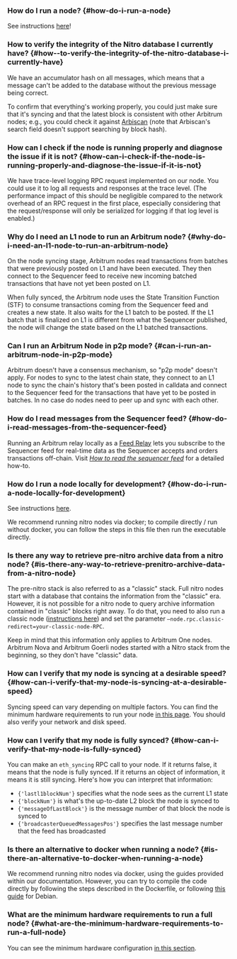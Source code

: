 ### How do I run a node? {#how-do-i-run-a-node}
<p>See instructions <a href="https://developer.arbitrum.io/node-running/running-a-node">here</a>! </p>

<p></p>



### How  to verify the integrity of the Nitro database I currently have? {#how--to-verify-the-integrity-of-the-nitro-database-i-currently-have}
<p>We have an accumulator hash on all messages, which means that a message can't be added to the database without the previous message being correct. </p>

<p>To confirm that everything's working properly, you could just make sure that it's syncing and that the latest block is consistent with other Arbitrum nodes; e.g., you could check it against <a href="https://arbiscan.io">Arbiscan</a>  (note that Arbiscan's search field doesn't support searching by block hash).</p>

<p></p>



### How can I check if the node is running properly and diagnose the issue if it is not? {#how-can-i-check-if-the-node-is-running-properly-and-diagnose-the-issue-if-it-is-not}
<p>We have trace-level logging RPC request implemented on our node. You could use it to log all requests and responses at the trace level. (The performance impact of this should be negligible compared to the network overhead of an RPC request in the first place, especially considering that the request/response will only be serialized for logging if that log level is enabled.)</p>

<p></p>



### Why do I need an L1 node to run an Arbitrum node? {#why-do-i-need-an-l1-node-to-run-an-arbitrum-node}
<p>On the node syncing stage, Arbitrum nodes read transactions from batches that were previously posted on L1 and have been executed. They then connect to the Sequencer feed to receive new incoming batched transactions that have not yet been posted on L1.</p>

<p>When fully synced, the Arbitrum node uses the State Transition Function (STF) to consume transactions coming from the Sequencer feed and creates a new state. It also waits for the L1 batch to be posted. If the L1 batch that is finalized on L1 is different from what the Sequencer published, the node will change the state based on the L1 batched transactions.</p>

<p></p>



### Can I run an Arbitrum Node in p2p mode? {#can-i-run-an-arbitrum-node-in-p2p-mode}
<p>Arbitrum doesn't have a consensus mechanism, so "p2p mode" doesn't apply. For nodes to sync to the latest chain state, they connect to an L1 node to sync the chain's history that's been posted in calldata and connect to the Sequencer feed for the transactions that have yet to be posted in batches. In no case do nodes need to peer up and sync with each other.</p>



### How do I read messages from the Sequencer feed? {#how-do-i-read-messages-from-the-sequencer-feed}
<p>Running an Arbitrum relay locally as a <a href="https://developer.offchainlabs.com/node-running/running-a-node#feed-relay">Feed Relay</a> lets you subscribe to the Sequencer feed for real-time data as the Sequencer accepts and orders transactions off-chain. Visit <a href='/node-running/how-tos/read-sequencer-feed'><em>How to read the sequencer feed</em></a> for a detailed how-to.</p>



### How do I run a node locally for development? {#how-do-i-run-a-node-locally-for-development}
<p>See instructions <a href="https://developer.arbitrum.io/node-running/local-dev-node">here</a>.</p>

<p>We recommend running nitro nodes via docker; to compile directly / run without docker, you can follow the steps in this file then run the executable directly.</p>

<p></p>

<p></p>



### **Is there any way to retrieve pre-nitro archive data from a nitro node?** {#is-there-any-way-to-retrieve-prenitro-archive-data-from-a-nitro-node}
<p>The pre-nitro stack is also referred to as a "classic" stack. Full nitro nodes start with a database that contains the information from the "classic" era. However, it is not possible for a nitro node to query archive information contained in "classic" blocks right away. To do that, you need to also run a classic node (<a href="https://developer.arbitrum.io/node-running/running-a-classic-node">instructions here</a>) and set the parameter <code>—node.rpc.classic-redirect=your-classic-node-RPC</code>.</p>

<p>Keep in mind that this information only applies to Arbitrum One nodes. Arbitrum Nova and Arbitrum Goerli nodes started with a Nitro stack from the beginning, so they don't have "classic" data.</p>

<p></p>



### How can I verify that my node is syncing at a desirable speed? {#how-can-i-verify-that-my-node-is-syncing-at-a-desirable-speed}
<p>Syncing speed can vary depending on multiple factors. You can find the minimum hardware requirements to run your node <a href="https://developer.arbitrum.io/node-running/running-a-node#minimum-hardware-configuration">in this page</a>. You should also verify your network and disk speed.</p>

<p></p>



### How can I verify that my node is fully synced? {#how-can-i-verify-that-my-node-is-fully-synced}
<p>You can make an <code>eth_syncing</code> RPC call to your node. If it returns false, it means that the node is fully synced. If it returns an object of information, it means it is still syncing. Here's how you can interpret that information:</p>

<ul><li><code>{'lastl1blockNum'}</code> specifies what the node sees as the current L1 state</li>
<li><code>{'blockNum'}</code> is what's the up-to-date L2 block the node is synced to</li>
<li><code>{'messageOfLastBlock'}</code> is the message number of that block the node is synced to</li>
<li><code>{'broadcasterQueuedMessagesPos'}</code> specifies the last message number that the feed has broadcasted</li>
</ul>
<p></p>



### **Is there an alternative to docker when running a node?** {#is-there-an-alternative-to-docker-when-running-a-node}
<p>We recommend running nitro nodes via docker, using the guides provided within our documentation. However, you can try to compile the code directly by following the steps described in the Dockerfile, or following <a href="https://developer.arbitrum.io/node-running/build-nitro-locally">this guide</a> for Debian. </p>

<p></p>



### **What are the minimum hardware requirements to run a full node?** {#what-are-the-minimum-hardware-requirements-to-run-a-full-node}
<p>You can see the minimum hardware configuration <a href="https://developer.arbitrum.io/node-running/running-a-node#minimum-hardware-configuration">in this section</a>.</p>

<p></p>



